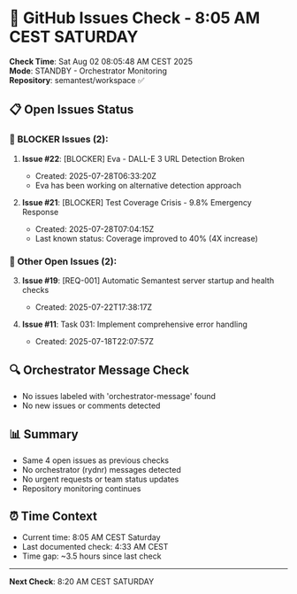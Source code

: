 # 🐙 GitHub Issues Check - 8:05 AM CEST SATURDAY

**Check Time**: Sat Aug 02 08:05:48 AM CEST 2025  
**Mode**: STANDBY - Orchestrator Monitoring  
**Repository**: semantest/workspace ✅

## 📋 Open Issues Status

### 🚨 BLOCKER Issues (2):
1. **Issue #22**: [BLOCKER] Eva - DALL-E 3 URL Detection Broken
   - Created: 2025-07-28T06:33:20Z
   - Eva has been working on alternative detection approach
   
2. **Issue #21**: [BLOCKER] Test Coverage Crisis - 9.8% Emergency Response  
   - Created: 2025-07-28T07:04:15Z
   - Last known status: Coverage improved to 40% (4X increase)

### 📌 Other Open Issues (2):
3. **Issue #19**: [REQ-001] Automatic Semantest server startup and health checks
   - Created: 2025-07-22T17:38:17Z
   
4. **Issue #11**: Task 031: Implement comprehensive error handling
   - Created: 2025-07-18T22:07:57Z

## 🔍 Orchestrator Message Check
- No issues labeled with 'orchestrator-message' found
- No new issues or comments detected

## 📊 Summary
- Same 4 open issues as previous checks
- No orchestrator (rydnr) messages detected
- No urgent requests or team status updates
- Repository monitoring continues

## ⏰ Time Context
- Current time: 8:05 AM CEST Saturday
- Last documented check: 4:33 AM CEST
- Time gap: ~3.5 hours since last check

---

**Next Check**: 8:20 AM CEST SATURDAY